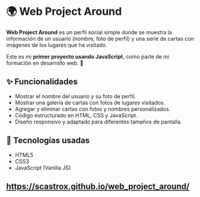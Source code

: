 # 🌍 Web Project Around

**Web Project Around** es un perfil social simple donde se muestra la información de un usuario (nombre, foto de perfil) y una serie de cartas con imágenes de los lugares que ha visitado.

Este es mi **primer proyecto usando JavaScript**, como parte de mi formación en desarrollo web. 🚀

## ✨ Funcionalidades

- Mostrar el nombre del usuario y su foto de perfil.
- Mostrar una galería de cartas con fotos de lugares visitados.
- Agregar y eliminar cartas con fotos y nombres personalizados.
- Código estructurado en HTML, CSS y JavaScript.
- Diseño responsivo y adaptado para diferentes tamaños de pantalla.

## 🧰 Tecnologías usadas

- HTML5
- CSS3
- JavaScript (Vanilla JS)

## https://scastrox.github.io/web_project_around/
